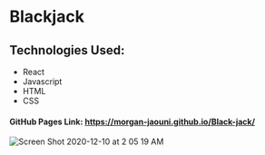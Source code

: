 # Blackjack

## Technologies Used:
* React
* Javascript
* HTML
* CSS

#### GitHub Pages Link:  https://morgan-jaouni.github.io/Black-jack/


![Screen Shot 2020-12-10 at 2 05 19 AM](https://user-images.githubusercontent.com/73499055/106992291-b3ac1f80-673d-11eb-987a-bf3f36510df3.png)
